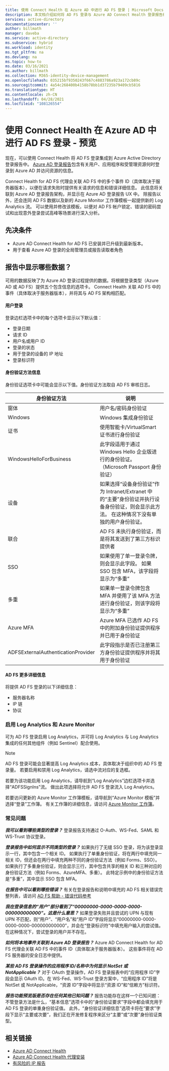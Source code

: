 ```yaml
---
title: 使用 Connect Health 在 Azure AD 中进行 AD FS 登录 | Microsoft Docs
description: 本文档介绍如何将 AD FS 登录与 Azure AD Connect Health 登录报告相集成。
services: active-directory
documentationcenter: ''
author: billmath
manager: daveba
ms.service: active-directory
ms.subservice: hybrid
ms.workload: identity
ms.tgt_pltfrm: na
ms.devlang: na
ms.topic: how-to
ms.date: 03/16/2021
ms.author: billmath
ms.collection: M365-identity-device-management
ms.openlocfilehash: 035215bf9350243f667c4883786a923a172cb89c
ms.sourcegitcommit: 4a54c268400b4158b78bb1d37235b79409cb5816
ms.translationtype: HT
ms.contentlocale: zh-CN
ms.lasthandoff: 04/28/2021
ms.locfileid: "108126554"
---
```

# <a name="ad-fs-sign-ins-in-azure-ad-with-connect-health---preview"></a>使用 Connect Health 在 Azure AD 中进行 AD FS 登录 - 预览

现在，可以使用 Connect Health 将 AD FS 登录集成到 Azure Active Directory 登录报告中。 [Azure AD 登录报告](../reports-monitoring/concept-all-sign-ins.md)包含有关用户、应用程序和受管理资源何时登录到 Azure AD 并访问资源的信息。 

Connect Health for AD FS 代理会关联 AD FS 中的多个事件 ID（具体取决于服务器版本），以便在请求失败时提供有关请求的信息和错误详细信息。 此信息将关联到 Azure AD 登录报告架构，并显示在 Azure AD 登录报告 UX 中。 除报告以外，还会连同 AD FS 数据以及新的 Azure Monitor 工作簿模板一起提供新的 Log Analytics 流。 可以使用并修改该模板，以便对 AD FS 帐户锁定、错误的密码尝试和出现意外登录尝试高峰等场景进行深入分析。

## <a name="prerequisites"></a>先决条件
* Azure AD Connect Health for AD FS 已安装并已升级到最新版本。
* 用于查看 Azure AD 登录的全局管理员或报告读取者角色

## <a name="what-data-is-displayed-in-the-report"></a>报告中显示哪些数据？
可用的数据反映了为 Azure AD 登录过程提供的数据。将根据登录类型（Azure AD 或 AD FS）提供五个包含信息的选项卡。 Connect Health 关联 AD FS 中的事件（具体取决于服务器版本），并将其与 AD FS 架构相匹配。 



#### <a name="user-sign-ins"></a>用户登录 
登录边栏选项卡中的每个选项卡显示以下默认值：
* 登录日期
* 请求 ID
* 用户名或用户 ID
* 登录的状态
* 用于登录的设备的 IP 地址
* 登录标识符

#### <a name="authentication-method-information"></a>身份验证方法信息
身份验证选项卡中可能会显示以下值。身份验证方法取自 AD FS 审核日志。

|身份验证方法|说明|
|-----|-----|
|窗体|用户名/密码身份验证|
|Windows|Windows 集成身份验证|
|证书|使用智能卡/VirtualSmart 证书进行身份验证|
|WindowsHelloForBusiness|此字段适用于通过 Windows Hello 企业版进行的身份验证。 （Microsoft Passport 身份验证）|
|设备 | 如果选择“设备身份验证”作为 Intranet/Extranet 中的“主要”身份验证并执行设备身份验证，则会显示此方法。  在这种情况下没有单独的用户身份验证。| 
|联合|AD FS 未执行身份验证，而是将其发送到了第三方标识提供者|
|SSO |如果使用了单一登录令牌，则会显示此字段。 如果 SSO 包含 MFA，该字段将显示为“多重”|
|多重|如果单一登录令牌包含 MFA 并使用了该 MFA 方法进行身份验证，则该字段将显示为“多重”|
|Azure MFA|Azure MFA 已选作 AD FS 中的附加身份验证提供程序并已用于身份验证|
|ADFSExternalAuthenticationProvider|此字段指示是否已注册第三方身份验证提供程序并将其用于身份验证|


#### <a name="ad-fs-additional-details"></a>AD FS 更多详细信息
将提供 AD FS 登录的以下详细信息：
* 服务器名称
* IP 链
* 协议

### <a name="enabling-log-analytics-and-azure-monitor"></a>启用 Log Analytics 和 Azure Monitor
可为 AD FS 登录启用 Log Analytics，并可将 Log Analytics 与 Log Analytics 集成的任何其他组件（例如 Sentinel）配合使用。

> [!NOTE] 
> AD FS 登录可能会显著提高 Log Analytics 成本，具体取决于组织中的 AD FS 登录量。 若要启用和禁用 Log Analytics，请选中流对应的复选框。

若要为该功能启用 Log Analytics，请导航到“Log Analytics”边栏选项卡并选择“ADFSSignIns”流。 做出此项选择将允许 AD FS 登录流入 Log Analytics。

若要访问更新的 Azure Monitor 工作簿模板，请导航到“Azure Monitor 模板”并选择“登录”工作簿。
有关工作簿的详细信息，请访问 [Azure Monitor 工作簿](https://aka.ms/adfssigninspreview)。




### <a name="frequently-asked-questions"></a>常见问题
***我可以看到哪些类型的登录？***
登录报告支持通过 O-Auth、WS-Fed、SAML 和 WS-Trust 协议登录。 

***登录报告中如何显示不同类型的登录？***
如果执行了无缝 SSO 登录，将为该登录显示一行，其中包含一个相关 ID。
如果执行了单重身份验证，将在两行中填充同一相关 ID，但还会在两行中填充两种不同的身份验证方法（例如 Forms、SSO）。
如果执行了多重身份验证，则会显示三行，其中包含共享的相关 ID 和三种对应的身份验证方法（例如 Forms、AzureMFA、多重）。 此特定示例中的身份验证方法是“多重”，其中显示 SSO 包含 MFA。

***在报告中可以看到哪些错误？***
有关在登录报告和说明中填充的 AD FS 相关错误完整列表，请访问 [AD FS 帮助 - 错误代码参考](https://adfshelp.microsoft.com/References/ConnectHealthErrorCodeReference)

***我在登录信息的“用户”部分看到了“00000000-0000-0000-0000-000000000000”。这是什么意思？***
如果登录失败并且尝试的 UPN 与现有 UPN 不匹配，则“用户”、“用户名”和“用户 ID”字段将显示“00000000-0000-0000-0000-000000000000”，并会在“登录标识符”中填充用户输入的尝试值。 在这种情况下，尝试登录的用户并不存在。

***如何将本地事件关联到 Azure AD 登录报告？***
Azure AD Connect Health for AD FS 代理会关联 AD FS 中的事件 ID（具体取决于服务器版本）。 这些事件将在 AD FS 服务器的安全日志中提供。 

***某些 AD FS 登录操作的应用程序 ID/名称中为何显示 NotSet 或 NotApplicable？***
对于 OAuth 登录操作，AD FS 登录报表中的“应用程序 ID”字段会显示 OAuth ID。在 WS-Fed、WS-Trust 登录方案中，“应用程序 ID”将是 NotSet 或 NotApplicable，“资源 ID”字段中将显示“资源 ID”和“信赖方”标识符。

***报告功能预览版是否存在任何其他已知问题？***
报告功能存在这样一个已知问题：不管登录方法是什么，“基本信息”选项卡中的“身份验证要求”字段中都会填充用于 AD FS 登录的单重身份验证值。 此外，“身份验证详细信息”选项卡将在“要求”字段下显示“主要或次要”，我们正在开发修复程序来区分“主要”或“次要”身份验证类型。


## <a name="related-links"></a>相关链接
* [Azure AD Connect Health](./whatis-azure-ad-connect.md)
* [Azure AD Connect Health 代理安装](how-to-connect-health-agent-install.md)
* [有风险的 IP 报告](how-to-connect-health-adfs-risky-ip.md)